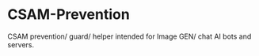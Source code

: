 # CSAM-Prevention
CSAM prevention/ guard/ helper intended for Image GEN/ chat AI bots and servers. 
